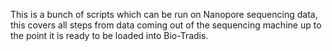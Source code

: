 This is a bunch of scripts which can be run on Nanopore sequencing data, this covers all steps from data coming out of the sequencing machine up to the point it is ready to be loaded into Bio-Tradis.
